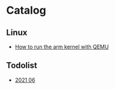 # Catalog

## Linux

- [How to run the arm kernel with QEMU](linux/start_the_qemu_image.md)

## Todolist

- [2021 06](todolist/2021_06.md)

